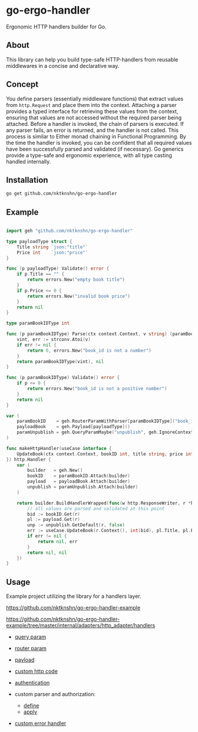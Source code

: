 # go-ergo-handler

Ergonomic HTTP handlers builder for Go.

## About

This library can help you build type-safe HTTP-handlers from reusable middlewares in a 
concise and declarative way.

## Concept

You define parsers (essentially middleware functions) that extract values from `http.Request` 
and place them into the context. Attaching a parser provides a typed interface for retrieving 
these values from the context, ensuring that values are not accessed without the required parser 
being attached. Before a handler is invoked, the chain of parsers is executed. If any parser 
fails, an error is returned, and the handler is not called. This process is similar to Either 
monad chaining in Functional Programming. By the time the handler is invoked, you can be 
confident that all required values have been successfully parsed and validated (if necessary). 
Go generics provide a type-safe and ergonomic experience, with all type casting handled internally.

## Installation

```bash
go get github.com/nktknshn/go-ergo-handler
```

## Example

```go

import geh "github.com/nktknshn/go-ergo-handler"

type payloadType struct {
	Title string `json:"title"`
	Price int    `json:"price"`
}

func (p payloadType) Validate() error {
	if p.Title == "" {
		return errors.New("empty book title")
	}
	if p.Price <= 0 {
		return errors.New("invalid book price")
	}
	return nil
}

type paramBookIDType int

func (p paramBookIDType) Parse(ctx context.Context, v string) (paramBookIDType, error) {
	vint, err := strconv.Atoi(v)
	if err != nil {
		return 0, errors.New("book_id is not a number")
	}
	return paramBookIDType(vint), nil
}

func (p paramBookIDType) Validate() error {
	if p <= 0 {
		return errors.New("book_id is not a positive number")
	}
	return nil
}

var (
	paramBookID    = geh.RouterParamWithParser[paramBookIDType]("book_id")
	payloadBook    = geh.Payload[payloadType]()
	paramUnpublish = geh.QueryParamMaybe("unpublish", geh.IgnoreContext(strconv.ParseBool))
)

func makeHttpHandler(useCase interface {
	UpdateBook(ctx context.Context, bookID int, title string, price int, unpublish bool) error
}) http.Handler {
	var (
		builder   = geh.New()
		bookID    = paramBookID.Attach(builder)
		payload   = payloadBook.Attach(builder)
		unpublish = paramUnpublish.Attach(builder)
	)

	return builder.BuildHandlerWrapped(func(w http.ResponseWriter, r *http.Request) (any, error) {
		// all values are parsed and validated at this point
		bid := bookID.Get(r)
		pl := payload.Get(r)
		unp := unpublish.GetDefault(r, false)
		err := useCase.UpdateBook(r.Context(), int(bid), pl.Title, pl.Price, unp)
		if err != nil {
			return nil, err
		}
		return nil, nil
	})
}
```

## Usage

Example project utilizing the library for a handlers layer.

https://github.com/nktknshn/go-ergo-handler-example

https://github.com/nktknshn/go-ergo-handler-example/tree/master/internal/adapters/http_adapter/handlers

- [query param](https://github.com/nktknshn/go-ergo-handler-example/blob/master/internal/adapters/http_adapter/handlers/get_books/query_param_cursor.go)

- [router param](https://github.com/nktknshn/go-ergo-handler-example/blob/master/internal/adapters/http_adapter/handlers/get_book/get_book.go)

- [payload](https://github.com/nktknshn/go-ergo-handler-example/blob/master/internal/adapters/http_adapter/handlers/create_book/create_book.go)

- [custom http code](https://github.com/nktknshn/go-ergo-handler-example/blob/master/internal/adapters/http_adapter/handlers/create_favorite_book/create_favorite_book.go)

- [authentication](https://github.com/nktknshn/go-ergo-handler-example/blob/master/internal/adapters/http_adapter/handlers/handlers_user_auth/user_auth_parser.go)

- custom parser and authorization: 
	- [define](https://github.com/nktknshn/go-ergo-handler-example/blob/master/internal/adapters/http_adapter/handlers/handler_admin_role_checker/handler_admin_role_checker.go)
	- [apply](https://github.com/nktknshn/go-ergo-handler-example/blob/master/internal/adapters/http_adapter/handlers/create_book/create_book.go)

- [custom error handler](https://github.com/nktknshn/go-ergo-handler-example/blob/master/internal/adapters/http_adapter/handlers/handler_builder/handler_error.go)

